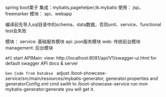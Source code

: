spring boot栗子
集成：mybatis,pagehelper,tk.mybatis
使用： jsp、freemarker
模块： api、webapp


编译前先导入sql目录中的schema、data数据，否则unit、service、functional test会失败

模块：
  service: 基础服务模块
  api:     json服务模块
  web:     传统前台模块
  management: 后台模块
  
  ``` API ```
  start APIMain:
  view:
  http://localhost:8081/api/V1/swagger-ui.html for default swagger API docs & server
   
   
 ```Gen Code from Databse ```
 adjust /boot-showcase-service/src/main/resources/mybatis-generator, generator.properties and 
 generatorConfig.xml
 cmd swith to /boot-showcase-service
 run mvn mybatis-generator:generate
 you will get it. 